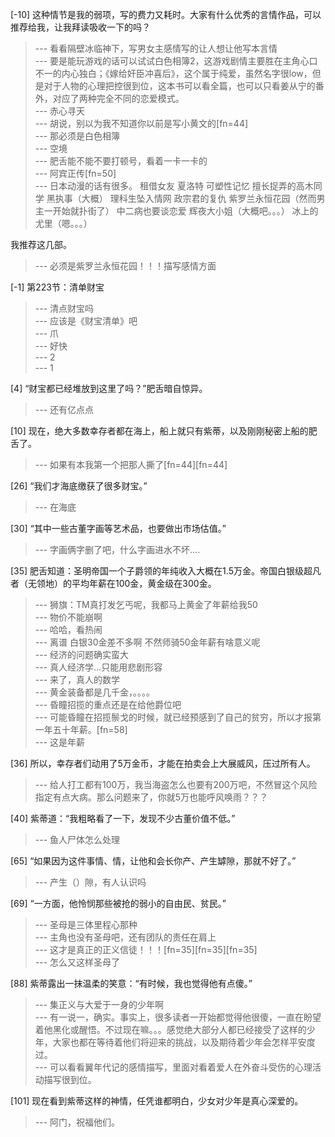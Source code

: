 
[-10] 这种情节是我的弱项，写的费力又耗时。大家有什么优秀的言情作品，可以推荐给我，让我拜读吸收一下的吗？
>--- 看看隔壁冰临神下，写男女主感情写的让人想让他写本言情<br>
>--- 要是能玩游戏的话可以试试白色相簿2，这游戏剧情主要胜在主角心口不一的内心独白；《嫁给奸臣冲喜后》，这个属于纯爱，虽然名字很low，但是对于人物的心理把控很到位，这本书可以看全篇，也可以只看姜从宁的番外，对应了两种完全不同的恋爱模式。<br>
>--- 赤心寻天<br>
>--- 胡说，别以为我不知道你以前是写小黄文的[fn=44]<br>
>--- 那必须是白色相簿<br>
>--- 空境<br>
>--- 肥舌能不能不要打顿号，看着一卡一卡的<br>
>--- 阿宾正传[fn=50]<br>
>--- 日本动漫的话有很多。
租借女友
夏洛特
可塑性记忆
擅长捉弄的高木同学
黑执事（大概）
理科生坠入情网
政宗君的复仇
紫罗兰永恒花园（然而男主一开始就扑街了）
中二病也要谈恋爱
辉夜大小姐（大概吧。。。）
冰上的尤里（嗯。。。）

我推荐这几部。<br>
>--- 必须是紫罗兰永恒花园！！！描写感情方面<br>

[-1] 第223节：清单财宝
>--- 清点财宝吗<br>
>--- 应该是《财宝清单》吧<br>
>--- 爪<br>
>--- 好快<br>
>--- 2<br>
>--- 1<br>

[4] “财宝都已经堆放到这里了吗？”肥舌暗自惊异。
>--- 还有亿点点<br>

[10] 现在，绝大多数幸存者都在海上，船上就只有紫蒂，以及刚刚秘密上船的肥舌了。
>--- 如果有本我第一个把那人撕了[fn=44][fn=44]<br>

[26] “我们才海底缴获了很多财宝。”
>--- 在海底<br>

[30] “其中一些古董字画等艺术品，也要做出市场估值。”
>--- 字画俩字删了吧，什么字画进水不坏....<br>

[35] 肥舌知道：圣明帝国一个子爵领的年纯收入大概在1.5万金。帝国白银级超凡者（无领地）的平均年薪在100金，黄金级在300金。
>--- 狮旗：TM真打发乞丐呢，我都马上黄金了年薪给我50<br>
>--- 物价不能崩啊<br>
>--- 哈哈，看热闹<br>
>--- 离谱 白银30金差不多啊 不然师骑50金年薪有啥意义呢<br>
>--- 经济的问题确实蛮大<br>
>--- 真人经济学…只能用悲剧形容<br>
>--- 来了，真人的数学<br>
>--- 黄金装备都是几千金，。。。。<br>
>--- 昏瞳招揽的重点还是在给他爵位吧<br>
>--- 可能昏瞳在招揽鬃戈的时候，就已经预感到了自己的贫穷，所以才报第一年五十年薪。[fn=58]<br>
>--- 这是年薪<br>

[36] 所以，幸存者们动用了5万金币，才能在拍卖会上大展威风，压过所有人。
>--- 给人打工都有100万，我当海盗怎么也要有200万吧，不然冒这个风险指定有点大病。那么问题来了，你就5万也能呼风唤雨？？？<br>

[40] 紫蒂道：“我粗略看了一下，发现不少古董价值不低。”
>--- 鱼人尸体怎么处理<br>

[65] “如果因为这件事情、情，让他和会长你产、产生罅隙，那就不好了。”
>--- 产生（）隙，有人认识吗<br>

[69] “一方面，他怜悯那些被抢的弱小的自由民、贫民。”
>--- 圣母是三体里程心那种<br>
>--- 主角也没有圣母吧，还有团队的责任在肩上<br>
>--- 这才是真正的正义信徒！！！[fn=35][fn=35][fn=35]<br>
>--- 怎么又这样圣母了<br>

[88] 紫蒂露出一抹温柔的笑意：“有时候，我也觉得他有点傻。”
>--- 集正义与大爱于一身的少年啊<br>
>--- 有一说一，确实。事实上，很多读者一开始都觉得他很傻，一直在盼望着他黑化或醒悟。不过现在嘛。。。感觉绝大部分人都已经接受了这样的少年，大家也都在等待着他们将迎来的挑战，以及期待着少年会怎样平安度过。<br>
>--- 可以看看翼年代记的感情描写，里面对看着爱人在外奋斗受伤的心理活动描写很到位。<br>

[101] 现在看到紫蒂这样的神情，任凭谁都明白，少女对少年是真心深爱的。
>--- 阿门，祝福他们。<br>

